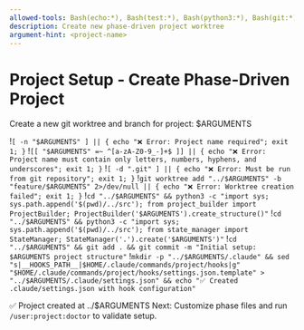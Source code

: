 ```yaml
---
allowed-tools: Bash(echo:*), Bash(test:*), Bash(python3:*), Bash(git:*)
description: Create new phase-driven project worktree
argument-hint: <project-name>
---
```


# Project Setup - Create Phase-Driven Project

Create a new git worktree and branch for project: $ARGUMENTS

!`[ -n "$ARGUMENTS" ] || { echo "❌ Error: Project name required"; exit 1; }`
!`[[ "$ARGUMENTS" =~ ^[a-zA-Z0-9_-]+$ ]] || { echo "❌ Error: Project name must contain only letters, numbers, hyphens, and underscores"; exit 1; }`
!`[ -d ".git" ] || { echo "❌ Error: Must be run from git repository"; exit 1; }`
!`git worktree add "../$ARGUMENTS" -b "feature/$ARGUMENTS" 2>/dev/null || { echo "❌ Error: Worktree creation failed"; exit 1; }`
!`cd "../$ARGUMENTS" && python3 -c "import sys; sys.path.append('$(pwd)/../src'); from project_builder import ProjectBuilder; ProjectBuilder('$ARGUMENTS').create_structure()"`
!`cd "../$ARGUMENTS" && python3 -c "import sys; sys.path.append('$(pwd)/../src'); from state_manager import StateManager; StateManager('.').create('$ARGUMENTS')"`
!`cd "../$ARGUMENTS" && git add . && git commit -m "Initial setup: $ARGUMENTS project structure"`
!`mkdir -p "../$ARGUMENTS/.claude" && sed "s|__HOOKS_PATH__|$HOME/.claude/commands/project/hooks|g" "$HOME/.claude/commands/project/hooks/settings.json.template" > "../$ARGUMENTS/.claude/settings.json" && echo "✅ Created .claude/settings.json with hook configuration"`

✅ Project created at ../$ARGUMENTS
Next: Customize phase files and run `/user:project:doctor` to validate setup.